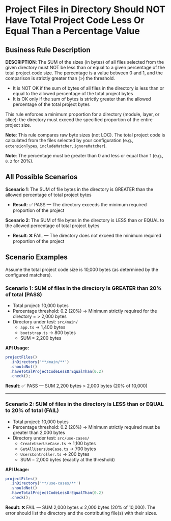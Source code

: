 # Project Files in Directory Should NOT Have Total Project Code Less Or Equal Than a Percentage Value

## Business Rule Description

**DESCRIPTION**: The SUM of the sizes (in bytes) of all files selected from the given directory must NOT be less than or equal to a given percentage of the total project code size. The percentage is a value between 0 and 1, and the comparison is strictly greater than (>) the threshold.

- It is NOT OK if the sum of bytes of all files in the directory is less than or equal to the allowed percentage of the total project bytes
- It is OK only if the sum of bytes is strictly greater than the allowed percentage of the total project bytes

This rule enforces a minimum proportion for a directory (module, layer, or slice): the directory must exceed the specified proportion of the entire project size.

**Note**: This rule compares raw byte sizes (not LOC). The total project code is calculated from the files selected by your configuration (e.g., `extensionTypes`, `includeMatcher`, `ignoreMatcher`).

**Note**: The percentage must be greater than 0 and less or equal than 1 (e.g., `0.2` for 20%).

## All Possible Scenarios

**Scenario 1**: The SUM of file bytes in the directory is GREATER than the allowed percentage of total project bytes

- **Result**: ✅ PASS — The directory exceeds the minimum required proportion of the project

**Scenario 2**: The SUM of file bytes in the directory is LESS than or EQUAL to the allowed percentage of total project bytes

- **Result**: ❌ FAIL — The directory does not exceed the minimum required proportion of the project

## Scenario Examples

Assume the total project code size is 10,000 bytes (as determined by the configured matchers).

### Scenario 1: SUM of files in the directory is GREATER than 20% of total (PASS)

- Total project: 10,000 bytes
- Percentage threshold: 0.2 (20%) → Minimum strictly required for the directory = > 2,000 bytes
- Directory under test: `src/main/`
  - `app.ts` → 1,400 bytes
  - `bootstrap.ts` → 800 bytes
  - SUM = 2,200 bytes

**API Usage:**

```typescript
projectFiles()
  .inDirectory('**/main/**')
  .shouldNot()
  .haveTotalProjectCodeLessOrEqualThan(0.2)
  .check();
```

**Result**: ✅ PASS — SUM 2,200 bytes > 2,000 bytes (20% of 10,000)

---

### Scenario 2: SUM of files in the directory is LESS than or EQUAL to 20% of total (FAIL)

- Total project: 10,000 bytes
- Percentage threshold: 0.2 (20%) → Minimum strictly required must be greater than 2,000 bytes
- Directory under test: `src/use-cases/`
  - `CreateUserUseCase.ts` → 1,100 bytes
  - `GetAllUsersUseCase.ts` → 700 bytes
  - `UsersController.ts` → 200 bytes
  - SUM = 2,000 bytes (exactly at the threshold)

**API Usage:**

```typescript
projectFiles()
  .inDirectory('**/use-cases/**')
  .shouldNot()
  .haveTotalProjectCodeLessOrEqualThan(0.2)
  .check();
```

**Result**: ❌ FAIL — SUM 2,000 bytes ≤ 2,000 bytes (20% of 10,000). The error should list the directory and the contributing file(s) with their sizes.
